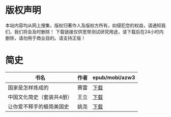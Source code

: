 # 版权声明

本站内容均从网上搜集，版权归著作人及版权方所有，如侵犯您的权益，请通知我们，我们将会及时删除！ 下载链接仅供宽带测试研究用途，请下载后在24小时内删除，请勿用于商业目的。请支持正版！

# 简史

| 书名 | 作者 | epub/mobi/azw3 |
| --- | --- | --- |
| 国家是怎样炼成的 | 赛雷 | [下载](https://url89.ctfile.com/f/31084289-1357051882-3e2617?p=8866) |
| 中国文化简史（套装共4册） | 王立 | [下载](https://url89.ctfile.com/f/31084289-1357011424-a43f40?p=8866) |
| 让你爱不释手的极简美国史 | 姚尧 | [下载](https://url89.ctfile.com/f/31084289-1357004815-0945d8?p=8866) |

